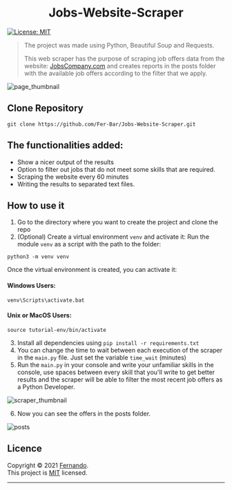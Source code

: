 <h1 align="center">Jobs-Website-Scraper</h1>
<p>
  <a href="LICENSE" target="_blank">
    <img alt="License: MIT" src="https://img.shields.io/badge/License-MIT-yellow.svg" />
  </a>

</p>

> The project was made using Python, Beautiful Soup and Requests.</br>
> 
> This web scraper has the purpose of scraping job offers data from the website: [JobsCompany.com](https://timesjobs.com) and creates reports in the posts folder with the available job offers according to the filter that we apply.

![page_thumbnail](https://user-images.githubusercontent.com/90936639/154578340-d207f7f9-4248-4e1e-9ed0-ce00b1fc2596.png)

## Clone Repository

```
git clone https://github.com/Fer-Bar/Jobs-Website-Scraper.git
```
   
## The functionalities added:
- Show a nicer output of the results
- Option to filter out jobs that do not meet some skills that are required.
- Scraping the website every 60 minutes
- Writing the results to separated text files.

## How to use it
1. Go to the directory where you want to create the project and clone the repo
2. (Optional) Create a virtual environment `venv` and activate it:
Run the module `venv` as a script with the path to the folder:
```
python3 -m venv venv
``` 
Once the virtual environment is created, you can activate it:

#### Windows Users:
```
venv\Scripts\activate.bat
``` 
#### Unix or MacOS Users:
```
source tutorial-env/bin/activate
``` 
3. Install all dependencies using `pip install -r requirements.txt`
4. You can change the time to wait between each execution of the scraper in the `main.py` file. Just set the variable `time_wait` (minutes)
5. Run the `main.py` in your console and write your unfamiliar skills in the console, use spaces between every skill that you'll write to get better results and the scraper will be able to filter the most recent job offers as a Python Developer.

![scraper_thumbnail](https://user-images.githubusercontent.com/90936639/154587102-4311b861-9b7e-4eb4-90fe-47a97b248bb1.png)

6. Now you can see the offers in the posts folder.

![posts](https://user-images.githubusercontent.com/90936639/165430651-226df06f-22e1-4c1a-9b53-0918adf6d060.png)

## Licence

Copyright © 2021 [Fernando](https://github.com/Fer-Bar).<br />
This project is [MIT](LICENSE) licensed.

***
